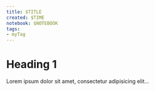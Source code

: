 ```yaml
---
title: $TITLE
created: $TIME
notebook: $NOTEBOOK
tags:
- myTag
---
```


# Heading 1
Lorem ipsum dolor sit amet, consectetur adipisicing elit...
